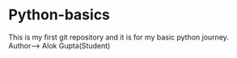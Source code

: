 # Python-basics
This is my first git repository and it is for my basic python journey.
<br> Author--> Alok Gupta(Student)

